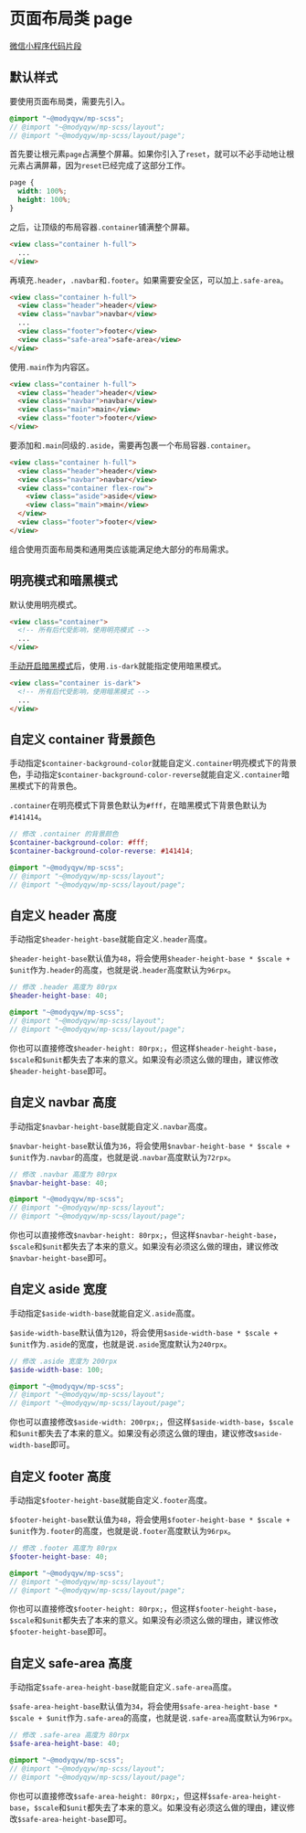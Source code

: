 # 页面布局类 page

[微信小程序代码片段](https://developers.weixin.qq.com/s/S23bgZmT7qlI)

## 默认样式

要使用页面布局类，需要先引入。

```scss
@import "~@modyqyw/mp-scss";
// @import "~@modyqyw/mp-scss/layout";
// @import "~@modyqyw/mp-scss/layout/page";
```

首先要让根元素`page`占满整个屏幕。如果你引入了`reset`，就可以不必手动地让根元素占满屏幕，因为`reset`已经完成了这部分工作。

```css
page {
  width: 100%;
  height: 100%;
}
```

之后，让顶级的布局容器`.container`铺满整个屏幕。

```html
<view class="container h-full">
  ...
</view>
```

再填充`.header`，`.navbar`和`.footer`。如果需要安全区，可以加上`.safe-area`。

```html
<view class="container h-full">
  <view class="header">header</view>
  <view class="navbar">navbar</view>
  ...
  <view class="footer">footer</view>
  <view class="safe-area">safe-area</view>
</view>
```

使用`.main`作为内容区。

```html
<view class="container h-full">
  <view class="header">header</view>
  <view class="navbar">navbar</view>
  <view class="main">main</view>
  <view class="footer">footer</view>
</view>
```

要添加和`.main`同级的`.aside`，需要再包裹一个布局容器`.container`。

```html
<view class="container h-full">
  <view class="header">header</view>
  <view class="navbar">navbar</view>
  <view class="container flex-row">
    <view class="aside">aside</view>
    <view class="main">main</view>
  </view>
  <view class="footer">footer</view>
</view>
```

组合使用页面布局类和通用类应该能满足绝大部分的布局需求。

## 明亮模式和暗黑模式

默认使用明亮模式。

```html
<view class="container">
  <!-- 所有后代受影响，使用明亮模式 -->
  ...
</view>
```

[手动开启暗黑模式](../advance/README.md#明亮模式和暗黑模式)后，使用`.is-dark`就能指定使用暗黑模式。

```html
<view class="container is-dark">
  <!-- 所有后代受影响，使用暗黑模式 -->
  ...
</view>
```

## 自定义 container 背景颜色

手动指定`$container-background-color`就能自定义`.container`明亮模式下的背景色，手动指定`$container-background-color-reverse`就能自定义`.container`暗黑模式下的背景色。

`.container`在明亮模式下背景色默认为`#fff`，在暗黑模式下背景色默认为`#141414`。

```scss
// 修改 .container 的背景颜色
$container-background-color: #fff;
$container-background-color-reverse: #141414;

@import "~@modyqyw/mp-scss";
// @import "~@modyqyw/mp-scss/layout";
// @import "~@modyqyw/mp-scss/layout/page";
```

## 自定义 header 高度

手动指定`$header-height-base`就能自定义`.header`高度。

`$header-height-base`默认值为`48`，将会使用`$header-height-base * $scale + $unit`作为`.header`的高度，也就是说`.header`高度默认为`96rpx`。

```scss
// 修改 .header 高度为 80rpx
$header-height-base: 40;

@import "~@modyqyw/mp-scss";
// @import "~@modyqyw/mp-scss/layout";
// @import "~@modyqyw/mp-scss/layout/page";
```

你也可以直接修改`$header-height: 80rpx;`，但这样`$header-height-base`，`$scale`和`$unit`都失去了本来的意义。如果没有必须这么做的理由，建议修改`$header-height-base`即可。

## 自定义 navbar 高度

手动指定`$navbar-height-base`就能自定义`.navbar`高度。

`$navbar-height-base`默认值为`36`，将会使用`$navbar-height-base * $scale + $unit`作为`.navbar`的高度，也就是说`.navbar`高度默认为`72rpx`。

```scss
// 修改 .navbar 高度为 80rpx
$navbar-height-base: 40;

@import "~@modyqyw/mp-scss";
// @import "~@modyqyw/mp-scss/layout";
// @import "~@modyqyw/mp-scss/layout/page";
```

你也可以直接修改`$navbar-height: 80rpx;`，但这样`$navbar-height-base`，`$scale`和`$unit`都失去了本来的意义。如果没有必须这么做的理由，建议修改`$navbar-height-base`即可。

## 自定义 aside 宽度

手动指定`$aside-width-base`就能自定义`.aside`高度。

`$aside-width-base`默认值为`120`，将会使用`$aside-width-base * $scale + $unit`作为`.aside`的宽度，也就是说`.aside`宽度默认为`240rpx`。

```scss
// 修改 .aside 宽度为 200rpx
$aside-width-base: 100;

@import "~@modyqyw/mp-scss";
// @import "~@modyqyw/mp-scss/layout";
// @import "~@modyqyw/mp-scss/layout/page";
```

你也可以直接修改`$aside-width: 200rpx;`，但这样`$aside-width-base`，`$scale`和`$unit`都失去了本来的意义。如果没有必须这么做的理由，建议修改`$aside-width-base`即可。

## 自定义 footer 高度

手动指定`$footer-height-base`就能自定义`.footer`高度。

`$footer-height-base`默认值为`48`，将会使用`$footer-height-base * $scale + $unit`作为`.footer`的高度，也就是说`.footer`高度默认为`96rpx`。

```scss
// 修改 .footer 高度为 80rpx
$footer-height-base: 40;

@import "~@modyqyw/mp-scss";
// @import "~@modyqyw/mp-scss/layout";
// @import "~@modyqyw/mp-scss/layout/page";
```

你也可以直接修改`$footer-height: 80rpx;`，但这样`$footer-height-base`，`$scale`和`$unit`都失去了本来的意义。如果没有必须这么做的理由，建议修改`$footer-height-base`即可。

## 自定义 safe-area 高度

手动指定`$safe-area-height-base`就能自定义`.safe-area`高度。

`$safe-area-height-base`默认值为`34`，将会使用`$safe-area-height-base * $scale + $unit`作为`.safe-area`的高度，也就是说`.safe-area`高度默认为`96rpx`。

```scss
// 修改 .safe-area 高度为 80rpx
$safe-area-height-base: 40;

@import "~@modyqyw/mp-scss";
// @import "~@modyqyw/mp-scss/layout";
// @import "~@modyqyw/mp-scss/layout/page";
```

你也可以直接修改`$safe-area-height: 80rpx;`，但这样`$safe-area-height-base`，`$scale`和`$unit`都失去了本来的意义。如果没有必须这么做的理由，建议修改`$safe-area-height-base`即可。
